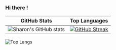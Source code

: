 ### Hi there !

| GitHub Stats | Top Languages |
| ------------ | ------------- |
| ![Sharon's GitHub stats](https://github-readme-stats.vercel.app/api?username=atienosonia&show_icons=true&theme=great-gatsby) | [![GitHub Streak](https://streak-stats.demolab.com/?user=atienosonia&theme=dark)](https://git.io/streak-stats) |

![Top Langs](https://github-readme-stats.vercel.app/api/top-langs/?username=atienosonia&langs_count=8)





